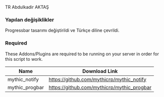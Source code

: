TR Abdulkadir AKTAŞ

### Yapılan değişiklikler
Progressbar tasarımı değiştirildi ve Türkçe diline çevrildi.


### Required
These Addons/Plugins are required to be running on your server in order for this script to work.

| Name | Download Link |
| ------ | ------ |
| mythic_notify | https://github.com/mythicrp/mythic_notify |
| mythic_progbar | https://github.com/mythicrp/mythic_progbar |
